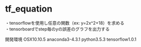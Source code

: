 # tf_equation

・tensorflowを使用し任意の関数（ex: y=2x^2+18）を求める   
・tensorboardでstep毎のyの誤差のグラフを出力する

開発環境
OSX10.10.5 anaconda3-4.3.1 python3.5.3 tensorflow1.0.1
